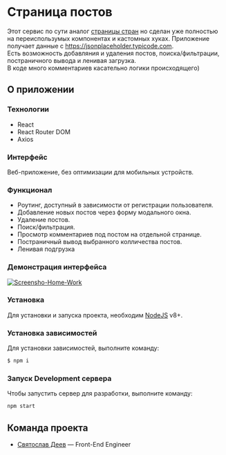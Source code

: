 # Страница постов
Этот сервис по сути аналог [страницы стран](https://github.com/xkochevnikx/countries_api) но сделан уже полностью на переиспользумых компонентах и кастомных хуках. Приложение получает данные с https://jsonplaceholder.typicode.com. <br/>
Есть возможность добавляния и удаления постов, поиска/фильтрации, постраничного вывода и ленивая загрузка. <br/>
В коде много комментариев касательно логики происходящего)

## О приложении
### Технологии
- React
- React Router DOM
- Axios


### Интерфейс
Веб-приложение, без оптимизации для мобильных устройств.

### Функционал
- Роутинг, доступный в зависимости от регистрации пользователя.
- Добавление новых постов через форму модального окна.
- Удаление постов.
- Поиск/фильтрация.
- Просмотр комментариев под постом на отдельной странице.
- Постраничный вывод выбранного колличества постов.
- Ленивая подгрузка

### Демонстрация интерфейса

<a href="https://ibb.co/Np68C55"><img src="https://i.ibb.co/mtCLTkk/Screensho-Home-Work.png" alt="Screensho-Home-Work" border="0"></a>

### Установка
Для установки и запуска проекта, необходим [NodeJS](https://nodejs.org) v8+.

### Установка зависимостей
Для установки зависимостей, выполните команду:
```sh
$ npm i
```

### Запуск Development сервера
Чтобы запустить сервер для разработки, выполните команду:
```sh
npm start
```

## Команда проекта

- [Святослав Деев](https://github.com/xkochevnikx) — Front-End Engineer


